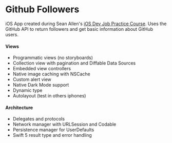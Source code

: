 # Github Followers

iOS App created during Sean Allen's [iOS Dev Job Practice Course](https://seanallen.teachable.com/p/take-home). Uses the GitHub API to return followers and get basic information about GitHub users.

#### Views
- Programmatic views (no storyboards)
- Collection view with pagination and Diffable Data Sources
- Embedded view controllers
- Native image caching with NSCache
- Custom alert view
- Native Dark Mode support
- Dynamic type
- Autolayout (test in others iphones)

#### Architecture
- Delegates and protocols
- Network manager with URLSession and Codable
- Persistence manager for UserDefaults
- Swift 5 result type and error handling